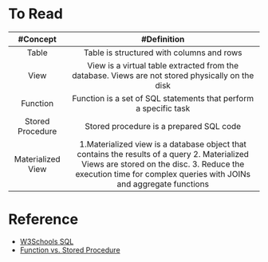 # To Read

| #Concept  | #Definition|
| :---: | :---: |
| Table | Table is structured with columns and rows| 
| View | View is a virtual table extracted from the database. Views are not stored physically on the disk | 
| Function | Function is a set of SQL statements that perform a specific task | 
| Stored Procedure | Stored procedure is a prepared SQL code |
| Materialized View| 1.Materialized view is a database object that contains the results of a query 2. Materialized Views are stored on the disc. 3. Reduce the execution time for complex queries with JOINs and aggregate functions | 

# Reference
* [W3Schools SQL](https://www.w3schools.com/sql/)
* [Function vs. Stored Procedure](https://stackoverflow.com/questions/1179758/function-vs-stored-procedure-in-sql-server)
